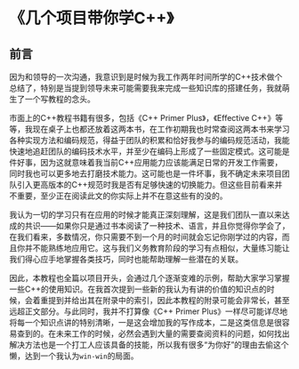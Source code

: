 # 《几个项目带你学C++》

## 前言

因为和领导的一次沟通，我意识到是时候为我工作两年时间所学的C++技术做个总结了，特别是当提到领导未来可能需要我来完成一些知识库的搭建任务，我就萌生了一个写教程的念头。

市面上的C++教程书籍有很多，包括《C++ Primer Plus》，《Effective C++》等等，我现在桌子上也都还放着这两本书，在工作初期我也时常查阅这两本书来学习各种实现方法和编码规范，得益于团队的积累和恰好我参与的编码规范活动，我能快速地追赶团队的编码技术水平，并至少在编码上形成了一些固定模式。这可能是件好事，因为这就意味着我当前C++应用能力应该能满足日常的开发工作需要，同时我也可以更多地去打磨技术能力。这可能也是一件坏事，我不确定未来项目团队引入更高版本的C++规范时我是否有足够快速的切换能力。但这些目前看来并不重要，至少正在阅读此文的你实际上并不在意这些有的没的。

我认为一切的学习只有在应用的时候才能真正深刻理解，这是我们团队一直以来达成的共识——如果你只是通过书本阅读了一种技术、语言，并且你觉得你学会了，在我们看来，多数情况，你只需要不到一个月的时间就会忘记你刚学过的内容，而且你并不能熟练地应用它。这与我们义务教育阶段的学习有点相似，大量练习能让我们得心应手地掌握各类技巧，同时也能帮助理解一些潜在的关联。

因此，本教程也全篇以项目开头，会通过几个逐渐变难的示例，帮助大家学习掌握一些C++的使用知识。在我首次提到一些新的我认为有讲的价值的知识点的时候，会着重提到并给出其在附录中的索引，因此本教程的附录可能会非常长，甚至远超正文部分。与此同时，我并不打算像《C++ Primer Plus》一样尽可能详尽地将每一个知识点讲的特别清晰，一是这会增加我的写作成本，二是这类信息是很容易查到的。在未来工作的时候，必然会遇到大量的需要查阅资料的问题，如何找出解决方法也是一个打工人应该具备的技能，所以我有很多“为你好”的理由去偷这个懒，达到一个我认为`win-win`的局面。
